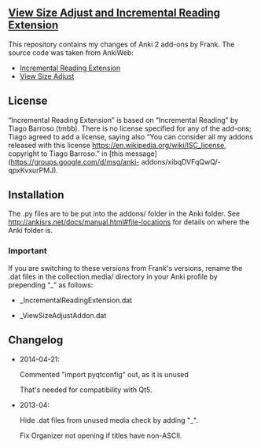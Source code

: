 ##  [View Size Adjust and Incremental Reading Extension](https://gitorious.org/vsa_and_ire)

This repository contains my changes of Anki 2 add-ons by Frank.
The source code was taken from AnkiWeb:

* [Incremental Reading Extension](https://ankiweb.net/shared/info/2880922486)
* [View Size Adjust](https://ankiweb.net/shared/info/3136737107)

## License

“Incremental Reading Extension” is based on “Incremental Reading”
by Tiago Barroso (tmbb). There is no license specified for any of
the add-ons; Tiago agreed to add a license, saying also “You can
consider all my addons released with this license
https://en.wikipedia.org/wiki/ISC_license, copyright to Tiago
Barroso.” in [this message](https://groups.google.com/d/msg/anki-
addons/xibqDVFqQwQ/-qpxKvxurPMJ).

## Installation

The .py files are to be put into the addons/ folder in the Anki
folder.  See http://ankisrs.net/docs/manual.html#file-locations
for details on where the Anki folder is.

### Important

If you are switching to these versions from Frank's versions,
rename the .dat files in the collection.media/ directory in your
Anki profile by prepending “_” as follows:

* _IncrementalReadingExtension.dat

* _ViewSizeAdjustAddon.dat


## Changelog

* 2014-04-21:

     Commented "import pyqtconfig" out, as it is unused

     That's needed for compatibility with Qt5.

* 2013-04:

    Hide .dat files from unused media check by adding "_".

    Fix Organizer not opening if titles have non-ASCII.
